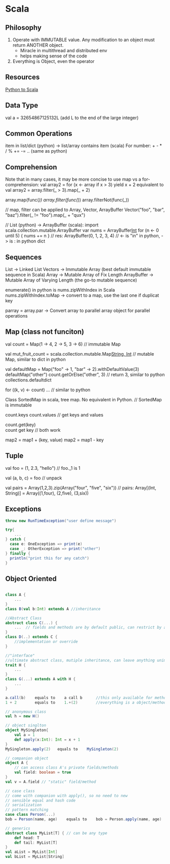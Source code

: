 # Scala 

## Philosophy
1. Operate with IMMUTABLE value.  Any modification to an object must return ANOTHER object. 
   - Miracle in multithread and distributed env
   - helps making sense of the code 
2. Everything is Object, even the operator 


## Resources
[Python to Scala](https://wrobstory.gitbooks.io/python-to-scala/content/index.html)

## Data Type
val a = 32654867125132L  (add L to the end of the large integer)

## Common Operations
item in list/dict  (python)  ->  list/array contains item (scala)
For number: + - * / % += -= .. (same as python)


## Comprehension
Note that in many cases, it may be more concise to use map vs a for-comprehension:
val array2 = for (x <- array if x > 3) yield x + 2     equivalent to 
val array2 = array.filter(_ > 3).map(_ + 2)

array.map(func(_))
array.filter(func(_))
array.filterNot(func(_))

// map, filter can be applied to Array, Vector, ArrayBuffer
Vector("foo", "bar", "baz").filter(_ != "foo").map(_ + "qux")


// List (python) -> ArrayBuffer (scala):
import scala.collection.mutable.ArrayBuffer
var nums = ArrayBuffer[Int]()
for (n <- 0 until 5) {
    nums += n
}
// res: ArrayBuffer(0, 1, 2, 3, 4)
// <- is "in" in python, -> is : in python dict


## Sequences

List -> Linked List
Vectors -> Immutable Array (best default immutable sequence in Scala)
Array -> Mutable Array of Fix Length
ArrayBuffer -> Mutable Array of Varying Length (the go-to mutable sequence)

enumerate() in python is nums.zipWithIndex in Scala
nums.zipWithIndex.toMap -> convert to a map, use the last one if duplicat key

parray = array.par -> Convert array to parallel array object for parallel operations

## Map (class not funciton)

val count = Map(1 -> 4, 2 -> 5, 3 -> 6)
// immutable Map

val mut_fruit_count = scala.collection.mutable.Map[String, Int]()
// mutable Map, similar to dict in python

val defaultMap = Map("foo" -> 1, "bar" -> 2).withDefaultValue(3)
defaultMap("other")
count.getOrElse("other", 3)
// return 3, similar to python collections.defaultdict

for ((k, v) <- count) ...
// similar to python

Class SortedMap in scala, tree map.  No equivalent in Python. 
// SortedMap is immutable

count.keys
count.values
// get keys and values

count.get(key)   
count get key
// both work

map2 = map1 + (key, value)
map2 = map1 - key


## Tuple
val foo = (1, 2.3, "hello")
// foo._1 is 1

val (a, b, c) = foo
// unpack

val pairs = Array(1,2,3).zip(Array("four", "five", "six"))
// pairs: Array[(Int, String)] = Array((1,four), (2,five), (3,six))


## Exceptions

```scala
throw new RunTimeException("user define message")

try{
    ...
} catch {
  case e: OneException => print(e)
  case _: OtherException => print("other")
} finally {
  println("print this for any catch")
}
```

## Object Oriented

```scala

class A {
    ...
}
class B(val b:Int) extends A //inheritance

//Abstract Class
abstract class C(...) {
    ...  // fields and methods are by default public, can restrict by adding protect or private
}
class D(..) extends C {
    //implementation or override
}

//"interface"
//ultimate abstract class, mutiple inheritance, can leave anything unimplemented
trait H {
    ...
}
class G(...) extends A with H {
    ...
}

a.call(b)    equals to    a call b      //this only available for method with one argument
1 + 2        equals to    1.+(2)        //everything is a object/method

// anonymous class
val h = new H()

// object singlton
object MySingleton{
    val a = 1
    def apply(x:Int): Int = x + 1
}
MySingleton.apply(2)   equals to    MySingleton(2)

// companion object
object A {
    // can access class A's private fields/methods
    val field: boolean = true
}
val v = A.field // "static" field/method

// case class
// come with companion with apply(), so no need to new
// sensible equal and hash code
// serialization
// pattern matching
case class Person(...)
bob = Person(name, age)    equals to    bob = Person.apply(name, age)

// generics
abstract class MyList[T] { // can be any type
    def head: T
    def tail: MyList[T]
}
val aList = MyList[Int]
val bList = MyList[String]

```

